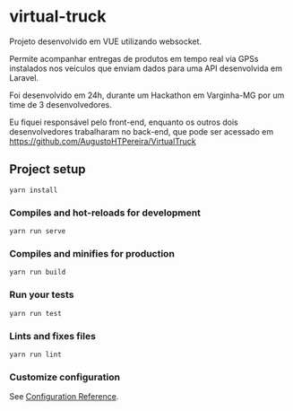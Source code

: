 # virtual-truck

Projeto desenvolvido em VUE utilizando websocket.

Permite acompanhar entregas de produtos em tempo real via GPSs instalados nos veículos que enviam dados para uma API desenvolvida em Laravel.


Foi desenvolvido em 24h, durante um Hackathon em Varginha-MG por um time de 3 desenvolvedores.

Eu fiquei responsável pelo front-end, enquanto os outros dois desenvolvedores trabalharam no back-end, que pode ser acessado em https://github.com/AugustoHTPereira/VirtualTruck

## Project setup
```
yarn install
```

### Compiles and hot-reloads for development
```
yarn run serve
```

### Compiles and minifies for production
```
yarn run build
```

### Run your tests
```
yarn run test
```

### Lints and fixes files
```
yarn run lint
```

### Customize configuration
See [Configuration Reference](https://cli.vuejs.org/config/).
